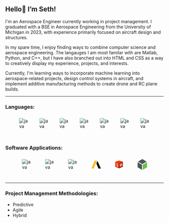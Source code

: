 ## Hello👋 I’m Seth!

I'm an Aerospace Engineer currently working in project management. I graduated 
with a BSE in Aerospace Engineering from the University of Michigan in 2023, 
with experience primarily focused on aircraft design and structures.  

In my spare time, I enjoy finding ways to combine computer science and aerospace engineering.
The langauges I am most familar with are Matlab, Python, and C++, but I have also branched 
out into HTML and CSS as a way to creatively display my experience, projects, and interests. 

Currently, I'm learning ways to incorporate machine learning into aerospace-related projects, 
design control systems in aircraft, and implement additive manufacturing methods to create drone and RC plane builds.

---

### Languages:         

<div style="display: flex; justify-content: space-evenly; align-items: center; padding: 10px;">
    <a href="https://www.mathworks.com/help/index.html?s_tid=CRUX_lftnav">
        <img align="left" alt="java" width="30px" src="https://cdn.jsdelivr.net/gh/devicons/devicon@latest/icons/matlab/matlab-original.svg"/>   
    </a>        
    <a href="https://docs.python.org/3/">
        <img align="left" alt="java" width="30px" src="https://cdn.jsdelivr.net/gh/devicons/devicon@latest/icons/python/python-original.svg"/>   
    </a>
     <a href="https://devdocs.io/cpp/">
        <img align="left" alt="java" width="30px" src="https://cdn.jsdelivr.net/gh/devicons/devicon@latest/icons/cplusplus/cplusplus-original.svg"/>   
    </a>
    <a href="https://devdocs.io/c/">
        <img align="left" alt="java" width="30px" src="https://cdn.jsdelivr.net/gh/devicons/devicon@latest/icons/c/c-original.svg"/>   
    </a>
    <a href="https://www.ni.com/docs/en-US/">
        <img align="left" alt="java" width="30px" src="https://cdn.jsdelivr.net/gh/devicons/devicon@latest/icons/labview/labview-original.svg"/>   
    </a>
    <a href="https://developer.mozilla.org/en-US/docs/Web/HTML">
        <img align="left" alt="java" width="30px" src="https://cdn.jsdelivr.net/gh/devicons/devicon@latest/icons/html5/html5-original.svg"/>   
    </a>
    <a href="https://developer.mozilla.org/en-US/docs/Web/CSS">
        <img align="left" alt="java" width="30px" src="https://cdn.jsdelivr.net/gh/devicons/devicon@latest/icons/css3/css3-original.svg"/>   
    </a>                                                      
</div><br> 

### Software Applications:   

<div style="display: flex; justify-content: space-evenly; align-items: center; padding: 10px;">
    <a href="https://code.visualstudio.com/">
        <img align="left" alt="java" width="30px" src="https://cdn.jsdelivr.net/gh/devicons/devicon@latest/icons/vscode/vscode-original.svg"/>   
    </a>
    <a href="https://www.anaconda.com/">
        <img align="left" alt="java" width="30px" src="https://cdn.jsdelivr.net/gh/devicons/devicon@latest/icons/anaconda/anaconda-original.svg"/>   
    </a>
    <a href="https://jupyter.org/">
        <img align="left" alt="java" width="30px" src="https://cdn.jsdelivr.net/gh/devicons/devicon@latest/icons/jupyter/jupyter-original-wordmark.svg"/>   
    </a>         
    <a href="https://www.ansys.com/">
        <img align="left" alt="java" width="30px" src="images/AnsysLogo.svg"/>  
    </a>
    <a href="https://www.solidworks.com/">
        <img align="left" alt="java" width="30px" src="images/SolidworksLogo.svg"/>   
    </a>
    <a href="https://www.ptc.com/en/products/creo">
        <img align="left" alt="java" width="30px" src="images/CreoLogo.svg"/>   
    </a>                                                        
</div><br>  

---

### Project Management Methodologies:

<ul>
    <li>Predictive</li>  
    <li>Agile</li> 
    <li>Hybrid</li> 
</ul>             
          

<!---
Freefall802/Freefall802 is a ✨ special ✨ repository because its `README.md` (this file) appears on your GitHub profile.
You can click the Preview link to take a look at your changes.
--->
          
          